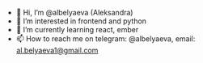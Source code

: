 - 👋 Hi, I’m @albelyaeva (Aleksandra)
- 👀 I’m interested in frontend and python
- 🌱 I’m currently learning react, ember
- 📫 How to reach me on telegram: @albelyaeva, email: al.belyaeva1@gmail.com
